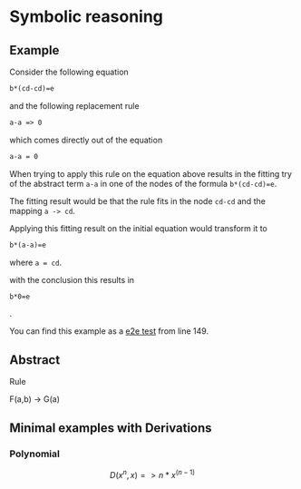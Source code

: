 # Symbolic reasoning

## Example

Consider the following equation

```latex
b*(cd-cd)=e
```

and the following replacement rule

```latex
a-a => 0
```

which comes directly out of the equation

```latex
a-a = 0
```

When trying to apply this rule on the equation above results in the fitting try of the abstract term `a-a` in one of the nodes of the formula `b*(cd-cd)=e`.

The fitting result would be that the rule fits in the node `cd-cd` and the mapping `a -> cd`.

Applying this fitting result on the initial equation would transform it to

```latex
b*(a-a)=e
```

where `a = cd`.

with the conclusion this results in

```latex
b*0=e
```

.

You can find this example as a [e2e test](./libcore/src/apply.rs#L148-L167) from line 149.

## Abstract

Rule

F(a,b) -> G(a)

## Minimal examples with Derivations

### Polynomial

```math
D(x^n, x) => n*x^(n-1)
```